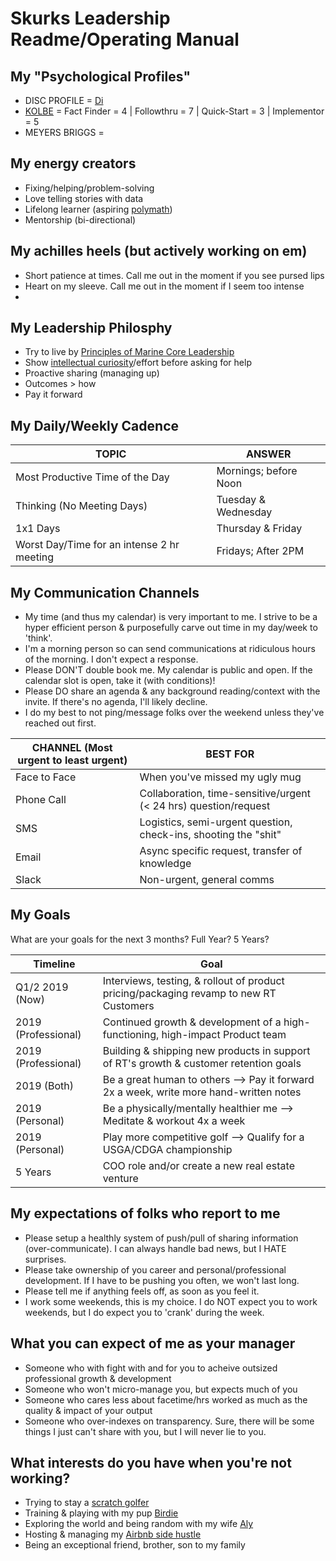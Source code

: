 # Skurks Leadership Readme/Operating Manual

## My "Psychological Profiles"
* DISC PROFILE = [Di](https://www.crystalknows.com/disc/di-id-personality-type)
* [KOLBE](http://paulkortman.com/2013/11/19/laymens-guide-kolbe-score/) = Fact Finder = 4  | Followthru = 7  | Quick-Start = 3 | Implementor = 5
* MEYERS BRIGGS = 

## My energy creators
* Fixing/helping/problem-solving
* Love telling stories with data
* Lifelong learner (aspiring [polymath](https://en.wikipedia.org/wiki/Polymath))
* Mentorship (bi-directional)

## My achilles heels (but actively working on em)
* Short patience at times. Call me out in the moment if you see pursed lips
* Heart on my sleeve. Call me out in the moment if I seem too intense
* 

## My Leadership Philosphy
* Try to live by [Principles of Marine Core Leadership](https://www.mcjrotc.marines.mil/About/Leadership-Principles/)
* Show [intellectual curiosity](https://www.forbes.com/sites/tomaspremuzic/2017/03/06/what-happens-when-leaders-lack-curiosity/#3cd906236b74)/effort before asking for help 
* Proactive sharing (managing up)
* Outcomes > how
* Pay it forward

## My Daily/Weekly Cadence
TOPIC | ANSWER
----- | -----
Most Productive Time of the Day | Mornings; before Noon
Thinking (No Meeting Days) | Tuesday & Wednesday
1x1 Days | Thursday & Friday
Worst Day/Time for an intense 2 hr meeting | Fridays; After 2PM

## My Communication Channels
*  My time (and thus my calendar) is very important to me. I strive to be a hyper efficient person & purposefully carve out time in my day/week to 'think'. 
* I'm a morning person so can send communications at ridiculous hours of the morning. I don't expect a response.
* Please DON'T double book me. My calendar is public and open. If the calendar slot is open, take it (with conditions)!
* Please DO share an agenda & any background reading/context with the invite. If there's no agenda, I'll likely decline.
* I do my best to not ping/message folks over the weekend unless they've reached out first.

CHANNEL (Most urgent to least urgent) | BEST FOR
----- | -----
Face to Face | When you've missed my ugly mug
Phone Call | Collaboration, time-sensitive/urgent (< 24 hrs) question/request
SMS | Logistics, semi-urgent question, check-ins, shooting the "shit"
Email | Async specific request, transfer of knowledge
Slack | Non-urgent, general comms

## My Goals

What are your goals for the next 3 months? Full Year? 5 Years?

Timeline | Goal
----- | -----
Q1/2 2019 (Now) | Interviews, testing, & rollout of product pricing/packaging revamp to new RT Customers
2019 (Professional) | Continued growth & development of a high-functioning, high-impact Product team
2019 (Professional) | Building & shipping new products in support of RT's growth & customer retention goals
2019 (Both) | Be a great human to others --> Pay it forward 2x a week, write more hand-written notes
2019 (Personal) | Be a physically/mentally healthier me --> Meditate & workout 4x a week
2019 (Personal) | Play more competitive golf --> Qualify for a USGA/CDGA championship 
5 Years | COO role and/or create a new real estate venture


## My expectations of folks who report to me
* Please setup a healthly system of push/pull of sharing information (over-communicate). I can always handle bad news, but I HATE surprises.
* Please take ownership of you career and personal/professional development. If I have to be pushing you often, we won't last long.
* Please tell me if anything feels off, as soon as you feel it.
* I work some weekends, this is my choice. I do NOT expect you to work weekends, but I do expect you to 'crank' during the week.

## What you can expect of me as your manager
* Someone who with fight with and for you to acheive outsized professional growth & development
* Someone who won't micro-manage you, but expects much of you
* Someone who cares less about facetime/hrs worked as much as the quality & impact of your output
* Someone who over-indexes on transparency. Sure, there will be some things I just can't share with you, but I will never lie to you. 

## What interests do you have when you're not working?
* Trying to stay a [scratch golfer](https://www.cdga.org/peer.asp?cmd=view&uid=6383196&id=)
* Training & playing with my pup [Birdie](https://www.instagram.com/birdielegriff/)
* Exploring the world and being random with my wife [Aly](https://www.instagram.com/aljskurka/)
* Hosting & managing my [Airbnb side hustle](https://www.airbnb.com/rooms/6229085)
* Being an exceptional friend, brother, son to my family
